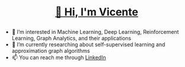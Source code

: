 <!---
vibalcam/vibalcam is a ✨ special ✨ repository because its `README.md` (this file) appears on your GitHub profile.
You can click the Preview link to take a look at your changes.
--->
<h1>
<p align="center">
  <a href="https://vibalcam.github.io/">
    👋 Hi, I'm Vicente
  </a>
</p>
</h1>

- 👀 I’m interested in Machine Learning, Deep Learning, Reinforcement Learning, Graph Analytics, and their applications
- 🌱 I’m currently researching about self-supervised learning and approximation graph algorithms
- 📫 You can reach me through [LinkedIn](https://www.linkedin.com/in/vicente-balmaseda/)

<!---
<p align="center">
    <img src="https://skillicons.dev/icons?i=git,AI,docker,c,vim" />
  </a>
</p>
--->
